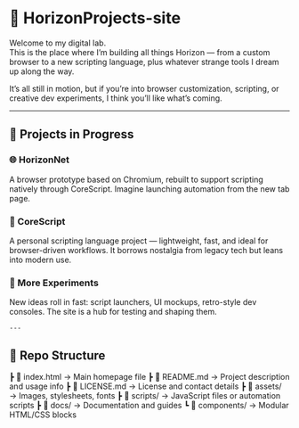 # 🌌 HorizonProjects-site

Welcome to my digital lab.  
This is the place where I’m building all things Horizon — from a custom browser to a new scripting language, plus whatever strange tools I dream up along the way.

It’s all still in motion, but if you’re into browser customization, scripting, or creative dev experiments, I think you’ll like what’s coming.

---

## 🚧 Projects in Progress

### 🌐 HorizonNet  
A browser prototype based on Chromium, rebuilt to support scripting natively through CoreScript. Imagine launching automation from the new tab page.

### 🧠 CoreScript  
A personal scripting language project — lightweight, fast, and ideal for browser-driven workflows. It borrows nostalgia from legacy tech but leans into modern use.

### 🚀 More Experiments  
New ideas roll in fast: script launchers, UI mockups, retro-style dev consoles. The site is a hub for testing and shaping them.

    ---

## 📁 Repo Structure
┣ 📄 index.html → Main homepage file 
┣ 📄 README.md → Project description and usage info 
┣ 📄 LICENSE.md → License and contact details 
┣ 📁 assets/ → Images, stylesheets, fonts 
┣ 📁 scripts/ → JavaScript files or automation scripts 
┣ 📁 docs/ → Documentation and guides 
┗ 📁 components/ → Modular HTML/CSS blocks
